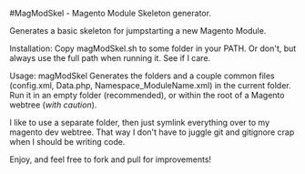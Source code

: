 #MagModSkel - Magento Module Skeleton generator.

Generates a basic skeleton for jumpstarting a new Magento Module.

Installation:
  Copy magModSkel.sh to some folder in your PATH. Or don't, but always use the
  full path when running it. See if I care.

Usage:
  magModSkel <Namespace> <ModuleName>
  Generates the folders and a couple common files (config.xml, Data.php,
  Namespace_ModuleName.xml) in the current folder. Run it in an empty folder
  (recommended), or within the root of a Magento webtree (*with caution*).

  I like to use a separate folder, then just symlink everything over to my
  magento dev webtree. That way I don't have to juggle git and gitignore
  crap when I should be writing code.

Enjoy, and feel free to fork and pull for improvements!
